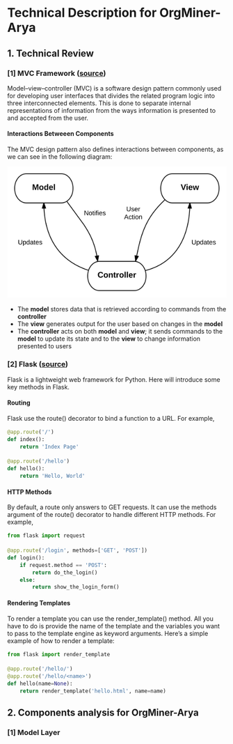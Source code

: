 # Technical Description for OrgMiner-Arya

## 1. Technical Review

### [1] MVC Framework ([source](https://en.wikipedia.org/wiki/Model%E2%80%93view%E2%80%93controller))

Model–view–controller (MVC) is a software design pattern commonly used for developing user interfaces that divides the related program logic into three interconnected elements. This is done to separate internal representations of information from the ways information is presented to and accepted from the user.

#### Interactions Betweeen Components

The MVC design pattern also defines interactions between components, as we can see in the following diagram:

![MVC diagram](Pic\mvc_diagram.png)

- The **model** stores data that is retrieved according to commands from the **controller**
- The **view** generates output for the user based on changes in the **model**
- The **controller** acts on both **model** and **view**; it sends commands to the **model** to update its state and to the **view** to change information presented to users

### [2] Flask ([source](https://flask.palletsprojects.com/en/1.1.x/))

Flask is a lightweight web framework for Python. Here will introduce some key methods in Flask.

#### Routing

Flask use the route() decorator to bind a function to a URL. For example,

```python
@app.route('/')
def index():
    return 'Index Page'

@app.route('/hello')
def hello():
    return 'Hello, World'
```

#### HTTP Methods

By default, a route only answers to GET requests. It can use the methods argument of the route() decorator to handle different HTTP methods. For example,

```python
from flask import request

@app.route('/login', methods=['GET', 'POST'])
def login():
    if request.method == 'POST':
        return do_the_login()
    else:
        return show_the_login_form()
```

#### Rendering Templates

To render a template you can use the render_template() method. All you have to do is provide the name of the template and the variables you want to pass to the template engine as keyword arguments. Here’s a simple example of how to render a template:

```python
from flask import render_template

@app.route('/hello/')
@app.route('/hello/<name>')
def hello(name=None):
    return render_template('hello.html', name=name)
```

## 2. Components analysis for OrgMiner-Arya

### [1] Model Layer
